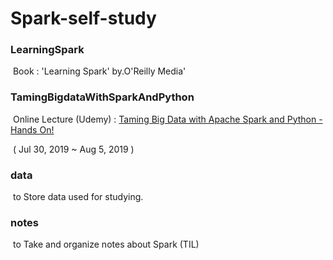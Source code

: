 # Spark-self-study

### LearningSpark

​	Book : 'Learning Spark' by.O'Reilly Media'



### TamingBigdataWithSparkAndPython  

​	Online Lecture (Udemy) : [Taming Big Data with Apache Spark and Python - Hands On!](https://www.udemy.com/course/taming-big-data-with-apache-spark-hands-on/) 

​	( Jul 30, 2019 ~ Aug 5, 2019 )


### data

​	to Store data used for studying.



### notes

​	to Take and organize notes about Spark (TIL)

